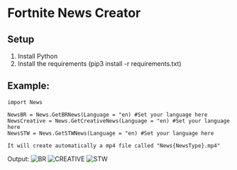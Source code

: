 # Fortnite News Creator
## Setup

1) Install Python
2) Install the requirements (pip3 install -r requirements.txt)

## Example:

```
import News

NewsBR = News.GetBRNews(Language = "en) #Set your language here
NewsCreative = News.GetCreativeNews(Language = "en) #Set your language here
NewsSTW = News.GetSTWNews(Language = "en) #Set your language here

It will create automatically a mp4 file called "News{NewsType}.mp4"
```

Output:
![BR](https://github.com/MyNameIsDark01/fortnitenewscreator/blob/master/examples/NewsBR.gif?raw=true)
![CREATIVE](https://raw.githubusercontent.com/MyNameIsDark01/fortnitenewscreator/master/examples/NewsCreative.gif)
![STW](https://raw.githubusercontent.com/MyNameIsDark01/fortnitenewscreator/master/examples/NewsSTW.gif)
